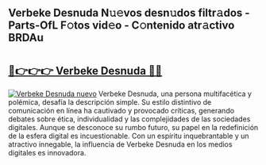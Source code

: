 ## Verbeke Desnuda N𝚞𝚎vos desn𝚞dos filtr𝚊dos - Parts-OfL F𝚘tos vid𝚎o - C𝚘ntenido atr𝚊ctivo BRDAu

# <h2><a href="http://mb9i8kj.tromn.icu/?c=Verbeke+Desnuda">🔗👉👉👉 Verbeke Desnuda 🔗🔗</a></h2>

[![Verbeke Desnuda nuevo](https://i.imgur.com/pEAQMta.gif)](http://mb9i8kj.tromn.icu/?c=Verbeke+Desnuda)
Verbeke Desnuda, una persona multifacética y polémica, desafía la descripción simple. Su estilo distintivo de comunicación en línea ha cautivado y provocado críticas, generando debates sobre ética, individualidad y las complejidades de las sociedades digitales. Aunque se desconoce su rumbo futuro, su papel en la redefinición de la esfera digital es incuestionable. Con un espíritu inquebrantable y un atractivo innegable, la influencia de Verbeke Desnuda en los medios digitales es innovadora.
